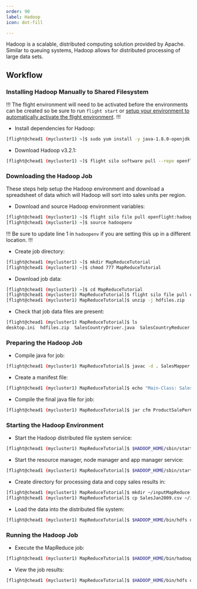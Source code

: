 ```yaml
---
order: 90
label: Hadoop
icon: dot-fill

---
```


Hadoop is a scalable, distributed computing solution provided by Apache. Similar to queuing systems, Hadoop allows for distributed processing of large data sets.

## Workflow

### Installing Hadoop Manually to Shared Filesystem

!!!
The flight environment will need to be activated before the environments can be created so be sure to run `flight start` or [setup your environment to automatically activate the flight environment](/flight_environment_usage/flight_overview/flight_system/#activating-the-flight-system).
!!!

- Install dependencies for Hadoop:
```bash
[flight@chead1 (mycluster1) ~]$ sudo yum install -y java-1.8.0-openjdk.x86_64 java-1.8.0-openjdk-devel.x86_64
```
- Download Hadoop v3.2.1:
```bash
[flight@chead1 (mycluster1) ~]$ flight silo software pull --repo openflight hadoop 3.2.1
```

### Downloading the Hadoop Job

These steps help setup the Hadoop environment and download a spreadsheet of data which will Hadoop will sort into sales units per region.

- Download and source Hadoop environment variables:
```bash
[flight@chead1 (mycluster1) ~]$ flight silo file pull openflight:hadoop/hadoopenv
[flight@chead1 (mycluster1) ~]$ source hadoopenv
```

!!!
Be sure to update line 1 in `hadoopenv` if you are setting this up in a different location.
!!!

- Create job directory:
```bash
[flight@chead1 (mycluster1) ~]$ mkdir MapReduceTutorial
[flight@chead1 (mycluster1) ~]$ chmod 777 MapReduceTutorial
```
- Download job data:
```bash
[flight@chead1 (mycluster1) ~]$ cd MapReduceTutorial
[flight@chead1 (mycluster1) MapReduceTutorial]$ flight silo file pull openflight:hadoop/hdfiles.zip
[flight@chead1 (mycluster1) MapReduceTutorial]$ unzip -j hdfiles.zip
```
- Check that job data files are present:
```bash
[flight@chead1 (mycluster1) MapReduceTutorial]$ ls
desktop.ini  hdfiles.zip  SalesCountryDriver.java  SalesCountryReducer.java  SalesJan2009.csv  SalesMapper.java
```
### Preparing the Hadoop Job

- Compile java for job:
```bash
[flight@chead1 (mycluster1) MapReduceTutorial]$ javac -d . SalesMapper.java SalesCountryReducer.java SalesCountryDriver.java
```
- Create a manifest file:
```bash
[flight@chead1 (mycluster1) MapReduceTutorial]$ echo "Main-Class: SalesCountry.SalesCountryDriver" >> Manifest.txt
```
- Compile the final java file for job:
```bash
[flight@chead1 (mycluster1) MapReduceTutorial]$ jar cfm ProductSalePerCountry.jar Manifest.txt SalesCountry/*.class
```
### Starting the Hadoop Environment

- Start the Hadoop distributed file system service:
```bash
[flight@chead1 (mycluster1) MapReduceTutorial]$ $HADOOP_HOME/sbin/start-dfs.sh
```
- Start the resource manager, node manager and app manager service:
```bash
[flight@chead1 (mycluster1) MapReduceTutorial]$ $HADOOP_HOME/sbin/start-yarn.sh
```
- Create directory for processing data and copy sales results in:
```bash
[flight@chead1 (mycluster1) MapReduceTutorial]$ mkdir ~/inputMapReduce
[flight@chead1 (mycluster1) MapReduceTutorial]$ cp SalesJan2009.csv ~/inputMapReduce/
```
- Load the data into the distributed file system:
```bash
[flight@chead1 (mycluster1) MapReduceTutorial]$ $HADOOP_HOME/bin/hdfs dfs -ls ~/inputMapReduce
```
### Running the Hadoop Job

- Execute the MapReduce job:
```bash
[flight@chead1 (mycluster1) MapReduceTutorial]$ $HADOOP_HOME/bin/hadoop jar ProductSalePerCountry.jar ~/inputMapReduce ~/mapreduce_output_sales
```

- View the job results:
```bash
[flight@chead1 (mycluster1) MapReduceTutorial]$ $HADOOP_HOME/bin/hdfs dfs -cat ~/mapreduce_output_sales/part-00000 | more
```